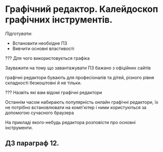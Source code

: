 # Графічний редактор. Калейдоскоп графічних інструментів.

*Підготувати:*
- Встановити необхідне ПЗ
- Вивчити основні властивості

??? Для чого використовується графіка

Зауважити на тому що завантажувати ПЗ бажано з офіційних сайтів

графічні редактори бувають для професіоналів та дітей, різного рівня складності
безкоштовні й не тільки.

??? Назвіть які вам відомі графічні редактори

Останнім часом набирають популярність онлайн графічні редактори, їх не потрібно встановлювати
на комп'ютер і ними користуються за допомогою сучасного браузера

На прикладі якого-небудь редактора розповісти про основні інструменти.

## ДЗ параграф 12. 

